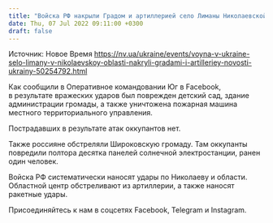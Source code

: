 ```yaml
---
title: "Войска РФ накрыли Градом и артиллерией село Лиманы Николаевской области, есть разрушения — ОК Юг"
date: Thu, 07 Jul 2022 09:11:00 +0300
draft: false
---
```

Источник: Новое Время https://nv.ua/ukraine/events/voyna-v-ukraine-selo-limany-v-nikolaevskoy-oblasti-nakryli-gradami-i-artilleriey-novosti-ukrainy-50254792.html


 Как сообщили в Оперативное командовании Юг в Facebook, в результате вражеских ударов был поврежден детский сад, здание администрации громады, а также уничтожена пожарная машина местного территориального управления.

Пострадавших в результате атак оккупантов нет. 

Также россияне обстреляли Широковскую громаду. Там оккупанты повредили полтора десятка панелей солнечной электростанции, ранен один человек.

Войска РФ систематически наносят удары по Николаеву и области. Областной центр обстреливают из артиллерии, а также наносят ракетные удары.

Присоединяйтесь к нам в соцсетях Facebook, Telegram и Instagram.
